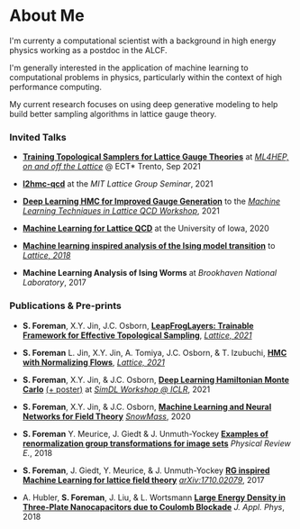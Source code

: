 # About Me


I'm currenty a computational scientist with a background in high energy physics working as a postdoc in the ALCF.

I'm generally interested in the application of machine learning to computational problems in physics, particularly within the context of high performance computing.

My current research focuses on using deep generative modeling to help build better sampling algorithms in lattice gauge theory.


### Invited Talks

*   [**Training Topological Samplers for Lattice Gauge Theories**](https://saforem2.github.io/l2hmc_talk_ect2021/) at [_ML4HEP, on and off the Lattice_](https://indico.ectstar.eu/event/77/contributions/2349/) @ ECT\* Trento, Sep 2021
    
*   [**l2hmc-qcd**](https://github.com/saforem2/l2hmc-qcd) at the _MIT Lattice Group Seminar_, 2021
    
*   [**Deep Learning HMC for Improved Gauge Generation**](https://bit.ly/mainz21) to the [_Machine Learning Techniques in Lattice QCD Workshop_](https://bit.ly/mainz21_overview), 2021
    
*   [**Machine Learning for Lattice QCD**](https://slides.com/samforeman/l2hmc-qcd-93bc0c) at the University of Iowa, 2020
    
*   [**Machine learning inspired analysis of the Ising model transition**](https://bit.ly/latt2018) to [_Lattice, 2018_](https://indico.fnal.gov/event/15949/overview)
    
*   **Machine Learning Analysis of Ising Worms** at _Brookhaven National Laboratory_, 2017
    

### Publications & Pre-prints

-   **S. Foreman**, X.Y. Jin, J.C. Osborn, [**LeapFrogLayers: Trainable Framework for Effective Topological Sampling**](https://indico.cern.ch/event/1006302/contributions/4380743/), [_Lattice, 2021_](https://indico.cern.ch/event/1006302)
    
-   **S. Foreman** L. Jin, X.Y. Jin, A. Tomiya, J.C. Osborn, & T. Izubuchi, [**HMC with Normalizing Flows**](https://indico.cern.ch/event/1006302/contributions/4380743/), [_Lattice, 2021_](https://indico.cern.ch/event/1006302/)
    
-   **S. Foreman**, X.Y. Jin, & J.C. Osborn, [**Deep Learning Hamiltonian Monte Carlo**](https://arxiv.org/abs/2105.03418) [(+ poster)](https://simdl.github.io/posters/57-supp_DLHMC_Foreman_SimDL-ICLR2021_poster1.pdf) at [_SimDL Workshop @ ICLR_](https://simdl.github.io/), 2021
    
-   **S. Foreman**, X.Y. Jin, & J.C. Osborn, [**Machine Learning and Neural Networks for Field Theory**](https://bit.ly/snowmass_ml2020) [_SnowMass_](https://snowmass21.org/), 2020
    
-   **S. Foreman** Y. Meurice, J. Giedt & J. Unmuth-Yockey [**Examples of renormalization group transformations for image sets**](https://journals.aps.org/pre/abstract/10.1103/PhysRevE.98.052129) _Physical Review E._, 2018
    
-   **S. Foreman**, J. Giedt, Y. Meurice, & J. Unmuth-Yockey [**RG inspired Machine Learning for lattice field theory**](https://arxiv.org/abs/1710.02079) [_arXiv:1710.02079_](https://www.arxiv.or/abs/1710.02079), 2017
    
-   A. Hubler, **S. Foreman**, J. Liu, & L. Wortsmann [**Large Energy Density in Three-Plate Nanocapacitors due to Coulomb Blockade**](https://doi.org/10.1063/1.5009698) _J. Appl. Phys_, 2018

